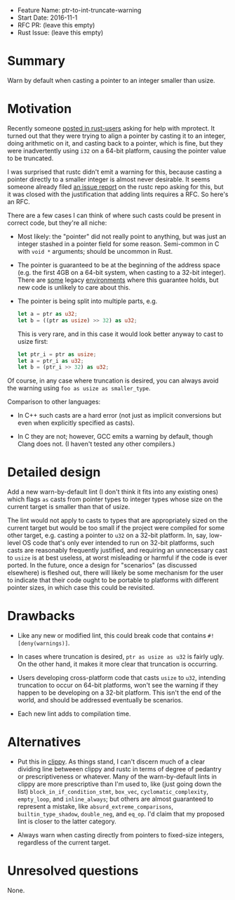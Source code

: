 - Feature Name: ptr-to-int-truncate-warning
- Start Date: 2016-11-1
- RFC PR: (leave this empty)
- Rust Issue: (leave this empty)

# Summary
[summary]: #summary

Warn by default when casting a pointer to an integer smaller than usize.

# Motivation
[motivation]: #motivation

Recently someone [posted in rust-users](https://users.rust-lang.org/t/can-mprotect-succeed-in-rust/7704) asking for help with mprotect.  It turned out that they were trying to align a pointer by casting it to an integer, doing arithmetic on it, and casting back to a pointer, which is fine, but they were inadvertently using `i32` on a 64-bit platform, causing the pointer value to be truncated.

I was surprised that rustc didn't emit a warning for this, because casting a pointer directly to a smaller integer is almost never desirable.  It seems someone already filed [an issue report](https://github.com/rust-lang/rust/issues/31012) on the rustc repo asking for this, but it was closed with the justification that adding lints requires a RFC.  So here's an RFC.

There are a few cases I can think of where such casts could be present in correct code, but they're all niche:

- Most likely: the "pointer" did not really point to anything, but was just an integer stashed in a pointer field for some reason.  Semi-common in C with `void *` arguments; should be uncommon in Rust.

- The pointer is guaranteed to be at the beginning of the address space (e.g. the first 4GB on a 64-bit system, when casting to a 32-bit integer).  There are [some](http://timetobleed.com/digging-out-the-craziest-bug-you-never-heard-about-from-2008-a-linux-threading-regression/) legacy [environments](https://blogs.msdn.microsoft.com/oldnewthing/20150709-00/?p=45181) where this guarantee holds, but new code is unlikely to care about this.

- The pointer is being split into multiple parts, e.g.

    ```rust
    let a = ptr as u32;
    let b = ((ptr as usize) >> 32) as u32;
    ```

    This is very rare, and in this case it would look better anyway to cast to usize first:

    ```rust
    let ptr_i = ptr as usize;
    let a = ptr_i as u32;
    let b = (ptr_i >> 32) as u32;
    ```

Of course, in any case where truncation is desired, you can always avoid the warning using `foo as usize as smaller_type`.

Comparison to other languages:

- In C++ such casts are a hard error (not just as implicit conversions but even when explicitly specified as casts).

- In C they are not; however, GCC emits a warning by default, though Clang does not.  (I haven't tested any other compilers.)

# Detailed design
[design]: #detailed-design

Add a new warn-by-default lint (I don't think it fits into any existing ones) which flags `as` casts from pointer types to integer types whose size on the current target is smaller than that of usize.

The lint would not apply to casts to types that are appropriately sized on the current target but would be too small if the project were compiled for some other target, e.g. casting a pointer to `u32` on a 32-bit platform.  In, say, low-level OS code that's only ever intended to run on 32-bit platforms, such casts are reasonably frequently justified, and requiring an unnecessary cast to `usize` is at best useless, at worst misleading or harmful if the code is ever ported.  In the future, once a design for "scenarios" (as discussed elsewhere) is fleshed out, there will likely be some mechanism for the user to indicate that their code ought to be portable to platforms with different pointer sizes, in which case this could be revisited.

# Drawbacks
[drawbacks]: #drawbacks

- Like any new or modified lint, this could break code that contains `#![deny(warnings)]`.

- In cases where truncation is desired, `ptr as usize as u32` is fairly ugly.  On the other hand, it makes it more clear that truncation is occurring.

- Users developing cross-platform code that casts `usize` to `u32`, intending truncation to occur on 64-bit platforms, won't see the warning if they happen to be developing on a 32-bit platform.  This isn't the end of the world, and should be addressed eventually be scenarios.

- Each new lint adds to compilation time.

# Alternatives
[alternatives]: #alternatives

- Put this in [clippy](https://github.com/Manishearth/rust-clippy).  As things stand, I can't discern much of a clear dividing line betweeen clippy and rustc in terms of degree of pedantry or prescriptiveness or whatever.  Many of the warn-by-default lints in clippy are more prescriptive than I'm used to, like (just going down the list) `block_in_if_condition_stmt`, `box_vec`, `cyclomatic_complexity`, `empty_loop`, and `inline_always`; but others are almost guaranteed to represent a mistake, like `absurd_extreme_comparisons`, `builtin_type_shadow`, `double_neg`, and `eq_op`.  I'd claim that my proposed lint is closer to the latter category.

- Always warn when casting directly from pointers to fixed-size integers, regardless of the current target.

# Unresolved questions
[unresolved]: #unresolved-questions

None.

